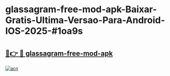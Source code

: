 # glassagram-free-mod-apk-Baixar-Gratis-Ultima-Versao-Para-Android-IOS-2025-#1oa9s

# <h2><a href="https://ainizakaria.my?title=glassagram-free-mod-apk&ref=24M">🔗👉 🔴 glassagram-free-mod-apk</a></h2>

[![acn](https://github.com/user-attachments/assets/0f9c940e-d8b0-45ae-aac7-cd30a18b3e1c)](https://ainizakaria.my?title=glassagram-free-mod-apk&ref=24M)

